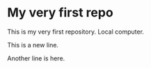 # My very first repo

This is my very first repository. Local computer.

This is a new line.

Another line is here.
